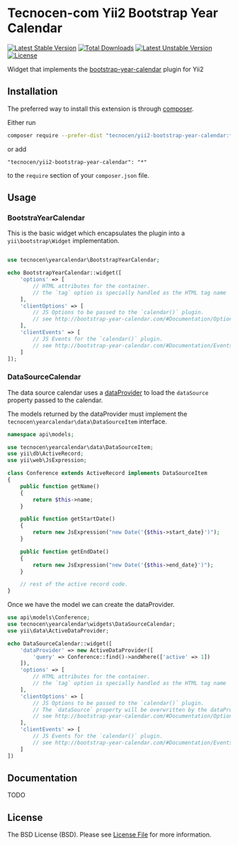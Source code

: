 # Tecnocen-com Yii2 Bootstrap Year Calendar

[![Latest Stable Version](https://poser.pugx.org/tecnocen/yii2-bootstrap-year-calendar/v/stable)](https://packagist.org/packages/tecnocen/yii2-bootstrap-year-calendar) [![Total Downloads](https://poser.pugx.org/tecnocen/yii2-bootstrap-year-calendar/downloads)](https://packagist.org/packages/tecnocen/yii2-bootstrap-year-calendar) [![Latest Unstable Version](https://poser.pugx.org/tecnocen/yii2-bootstrap-year-calendar/v/unstable)](https://packagist.org/packages/tecnocen/yii2-bootstrap-year-calendar) [![License](https://poser.pugx.org/tecnocen/yii2-bootstrap-year-calendar/license)](https://packagist.org/packages/tecnocen/yii2-bootstrap-year-calendar)

Widget that implements the [bootstrap-year-calendar](http://www.bootstrap-year-calendar.com/) plugin for Yii2

## Installation

The preferred way to install this extension is through [composer](http://getcomposer.org/download/).

Either run

```bash
composer require --prefer-dist "tecnocen/yii2-bootstrap-year-calendar:*"
```

or add

```
"tecnocen/yii2-bootstrap-year-calendar": "*"
```

to the `require` section of your `composer.json` file.

## Usage

### BootstraYearCalendar

This is the basic widget which encapsulates the plugin into a `yii\bootstrap\Widget` implementation.

```php

use tecnocen\yearcalendar\BootstrapYearCalendar;

echo BootstrapYearCalendar::widget([
    'options' => [
        // HTML attributes for the container.
        // the `tag` option is specially handled as the HTML tag name
    ],
    'clientOptions' => [
        // JS Options to be passed to the `calendar()` plugin.
        // see http://bootstrap-year-calendar.com/#Documentation/Options
    ],
    'clientEvents' => [
        // JS Events for the `calendar()` plugin.
        // see http://bootstrap-year-calendar.com/#Documentation/Events
    ]
]);
```

### DataSourceCalendar

The data source calendar uses a [dataProvider](http://www.yiiframework.com/doc-2.0/yii-data-dataproviderinterface.html) to load the `dataSource` property passed to the calendar.

The models returned by the dataProvider must implement the `tecnocen\yearcalendar\data\DataSourceItem` interface.

```php
namespace api\models;

use tecnocen\yearcalendar\data\DataSourceItem;
use yii\db\ActiveRecord;
use yii\web\JsExpression;

class Conference extends ActiveRecord implements DataSourceItem
{
    public function getName()
    {
        return $this->name;
    }

    public function getStartDate()
    {
        return new JsExpression("new Date('{$this->start_date}')");
    }

    public function getEndDate()
    {
        return new JsExpression("new Date('{$this->end_date}')");
    }

    // rest of the active record code.
}
```

Once we have the model we can create the dataProvider.

```php
use api\models\Conference;
use tecnocen\yearcalendar\widgets\DataSourceCalendar;
use yii\data\ActiveDataProvider;

echo DataSourceCalendar::widget([
    'dataProvider' => new ActiveDataProvider([
        'query' => Conference::find()->andWhere(['active' => 1])
    ]),
    'options' => [
        // HTML attributes for the container.
        // the `tag` option is specially handled as the HTML tag name
    ],
    'clientOptions' => [
        // JS Options to be passed to the `calendar()` plugin.
        // The `dataSource` property will be overwritten by the dataProvider.
        // see http://bootstrap-year-calendar.com/#Documentation/Options
    ],
    'clientEvents' => [
        // JS Events for the `calendar()` plugin.
        // see http://bootstrap-year-calendar.com/#Documentation/Events
    ]
])
```

## Documentation

TODO

## License

The BSD License (BSD). Please see [License File](LICENSE.md) for more information.
